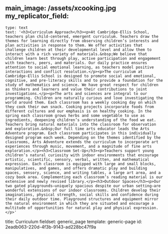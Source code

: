 main_image: /assets/xcooking.jpg
my_replicator_field:
  -
    type: text
    text: '<h3>Curriculum Approach</h3><p>At Cambridge-Ellis School, teachers plan child-centered, emergent curriculum. Teachers draw the themes for learning directly from observing children’s interests and plan activities in response to them. We offer activities that challenge children at their developmental level and allow them to interact with a rich variety of materials.&nbsp;We believe that children learn best through play, active participation and engagement with teachers, peers, and materials. Our daily practice ensures attention to social emotional learning, as teachers model positive interactions and conflict resolution.</p><p>The curriculum at Cambridge-Ellis School is designed to promote social and emotional, cognitive, and pre-literacy skills and to provide a foundation for the study of mathematics and science. We have great respect for children as thinkers and learners and value their contributions to joint investigations.</p><p>The arts and sciences are integral to our programming. Children are naturally curious and love investigating the world around them. Each classroom has a weekly cooking day on which they cook their own snack. Cooking projects incorporate foods from different cultures and our emphasis is on healthy cooking. In the spring each classroom grows herbs and some vegetable to use as ingredients, deepening children’s understanding of the food we eat. Teachers bring natural materials into the classroom for observation and exploration.&nbsp;Our full time arts educator leads the Arts Adventure program. Each classroom participates in this individually designed program each week. Depending on the themes identified by the classrooms, Arts Adventure extends the curriculum to incorporate art experiences through music, movement, and a magnitude of fine arts exploration.</p><h3>Classroom Set-Up</h3><p>Teachers support young children’s natural curiosity with indoor environments that encourage artistic, scientific, sensory, verbal, written, and mathematical expression. Each classroom is equipped with large and small blocks, manipulatives, and games, and offers dramatic play and building spaces, sensory, science, and writing tables, a large art area, and a cozy book area. Complementing each classroom’s reading material is our extensive and newly revised library.</p><h3>Outdoor Spaces</h3><p>Our two gated playgrounds—uniquely spacious despite our urban setting—are wonderful extensions of our indoor classrooms. Children develop their imaginations, physical strength, social skills and confidence during their daily outdoor time. Playground structures and equipment mirror the natural environment in which they are situated and encourage a multitude of opportunities for natural play and physical expression.</p>'
title: Curriculum
fieldset: generic_page
template: generic-page
id: 2eadb063-220d-4f3b-9143-ad228bc47f9a
